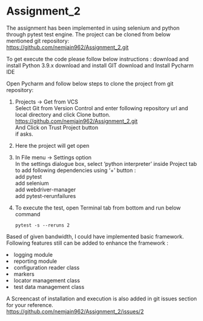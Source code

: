 # Assignment_2
The assignment has been implemented in using selenium and python through pytest test engine.
The project can be cloned from below mentioned git repository: <br>
https://github.com/nemjain962/Assignment_2.git

To get execute the code please follow below instructions :
download and install Python 3.9.x
download and install GIT
download and Install Pycharm IDE

Open Pycharm and follow below steps to clone the project from git repository:<br>
1. Projects → Get from VCS<br>
    Select Git from Version Control and enter following repository url and local directory and click Clone button.
                https://github.com/nemjain962/Assignment_2.git <br>
    And Click on Trust Project button<br> if asks.
    
2. Here the project will get open <br>
3. In File menu -> Settings option<br>
    In the settings dialogue box, select ‘python interpreter’ inside Project <project Name> tab to add following dependencies using ‘+’ button :
    <br>add pytest
    <br>add selenium
    <br>add webdriver-manager
    <br>add pytest-rerunfailures <br>
4. To execute the test, open Terminal tab from bottom  and run below command
   
    <code>pytest -s --reruns 2</code>

Based of given bandwidth, I could have implemented basic framework. Following features still can be added to enhance the framework :<br> 
    <li>logging module</li>
    <li>reporting module</li>
    <li>configuration reader class</li>
    <li>markers</li>
    <li>locator management class</li>
    <li>test data management class</li>
      
A Screencast of installation and execution is also added in git issues section for your reference.<br>
https://github.com/nemjain962/Assignment_2/issues/2